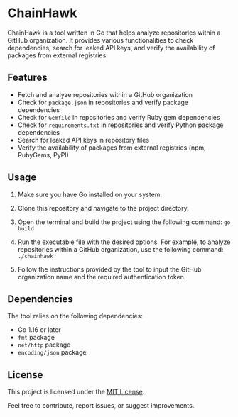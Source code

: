 # ChainHawk

ChainHawk is a tool written in Go that helps analyze repositories within a GitHub organization. It provides various functionalities to check dependencies, search for leaked API keys, and verify the availability of packages from external registries.

## Features

- Fetch and analyze repositories within a GitHub organization
- Check for `package.json` in repositories and verify package dependencies
- Check for `Gemfile` in repositories and verify Ruby gem dependencies
- Check for `requirements.txt` in repositories and verify Python package dependencies
- Search for leaked API keys in repository files
- Verify the availability of packages from external registries (npm, RubyGems, PyPI)

## Usage

1. Make sure you have Go installed on your system.
2. Clone this repository and navigate to the project directory.
3. Open the terminal and build the project using the following command:
    `go build` 

4. Run the executable file with the desired options. For example, to analyze repositories within a GitHub organization, use the following command:
    `./chainhawk`


5. Follow the instructions provided by the tool to input the GitHub organization name and the required authentication token.

## Dependencies

The tool relies on the following dependencies:

- Go 1.16 or later
- `fmt` package
- `net/http` package
- `encoding/json` package

## License

This project is licensed under the [MIT License](LICENSE).

Feel free to contribute, report issues, or suggest improvements.


